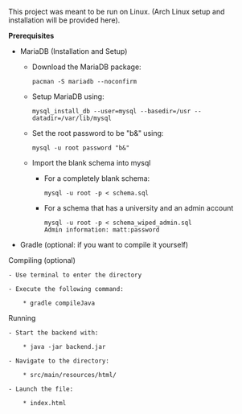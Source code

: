 This project was meant to be run on Linux. (Arch Linux setup and installation will be provided here).

**Prerequisites**

- MariaDB (Installation and Setup)
    
    * Download the MariaDB package:
 
          pacman -S mariadb --noconfirm
        
    * Setup MariaDB using: 
            
          mysql_install_db --user=mysql --basedir=/usr --datadir=/var/lib/mysql
    
    * Set the root password to be "b&" using:
            
          mysql -u root password "b&"
     
    * Import the blank schema into mysql    
            
        * For a completely blank schema:
     
              mysql -u root -p < schema.sql
        
        * For a schema that has a university and an admin account
                  
              mysql -u root -p < schema_wiped_admin.sql
              Admin information: matt:password

- Gradle (optional: if you want to compile it yourself)


Compiling (optional)

    - Use terminal to enter the directory
    
    - Execute the following command:

        * gradle compileJava

Running

    - Start the backend with: 

        * java -jar backend.jar
    
    - Navigate to the directory:

        * src/main/resources/html/

    - Launch the file: 

        * index.html

